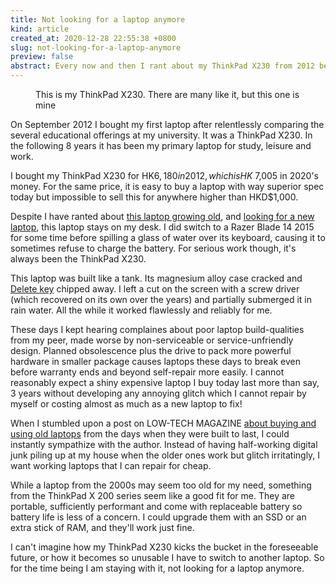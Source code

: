 ```yaml
---
title: Not looking for a laptop anymore
kind: article
created_at: 2020-12-28 22:55:38 +0800
slug: not-looking-for-a-laptop-anymore
preview: false
abstract: Every now and then I rant about my ThinkPad X230 from 2012 being old and need to be replaced, but I never actually replaced it, and I don't see myself doing so in the foreseeable future
---
```


<figure>
  <a href="./5fe9e6c747276thinkpadx230.jpg" target="_blank">
    <img src="./5fe9e6c747276thinkpadx230.jpg" style="max-width: 100%; max-height: 600px;" alt="">
  </a>
<figcaption>This is my ThinkPad X230. There are many like it, but this one is mine</figcaption>
</figure>

On September 2012 I bought my first laptop after relentlessly comparing the several educational offerings at my university. It was a ThinkPad X230. In the following 8 years it has been my primary laptop for study, leisure and work.

I bought my ThinkPad X230 for HK$6,180 in 2012, which is HK$ 7,005 in 2020's money. For the same price, it is easy to buy a laptop with way superior spec today but impossible to sell this for anywhere higher than HKD$1,000.

Despite I have ranted about [this laptop growing old](/blog/do-i-need-a-new-laptop/), and [looking for a new laptop](/blog/looking-for-a-laptop/), this laptop stays on my desk. I did switch to a Razer Blade 14 2015 for some time before spilling a glass of water over its keyboard, causing it to sometimes refuse to charge the battery. For serious work though, it's always been the ThinkPad X230.

This laptop was built like a tank. Its magnesium alloy case cracked and [Delete key](/blog/remapping-insert-to-delete-key-on-ubuntu-20-04) chipped away. I left a cut on the screen with a screw driver (which recovered on its own over the years) and partially submerged it in rain water. All the while it worked flawlessly and reliably for me.

These days I kept hearing complaines about poor laptop build-qualities from my peer, made worse by non-serviceable or service-unfriendly design. Planned obsolescence plus the drive to pack more powerful hardware in smaller package causes laptops these days to break even before warranty ends and beyond self-repair more easily. I cannot reasonably expect a shiny expensive laptop I buy today last more than say, 3 years without developing any annoying glitch which I cannot repair by myself or costing almost as much as a new laptop to fix!

When I stumbled upon a post on LOW-TECH MAGAZINE [about buying and using old laptops](https://www.lowtechmagazine.com/2020/12/how-and-why-i-stopped-buying-new-laptops.html) from the days when they were built to last, I could instantly sympathize with the author. Instead of having half-working digital junk piling up at my house when the older ones work but glitch irritatingly, I want working laptops that I can repair for cheap.

While a laptop from the 2000s may seem too old for my need, something from the ThinkPad X 200 series seem like a good fit for me. They are portable, sufficiently performant and come with replaceable battery so battery life is less of a concern. I could upgrade them with an SSD or an extra stick of RAM, and they'll work just fine.

I can't imagine how my ThinkPad X230 kicks the bucket in the foreseeable future, or how it becomes so unusable I have to switch to another laptop. So for the time being I am staying with it, not looking for a laptop anymore.
